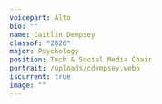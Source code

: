 ```yaml
---
voicepart: Alto
bio: ""
name: Caitlin Dempsey
classof: "2026"
major: Psychology
position: Tech & Social Media Chair
portrait: /uploads/cdempsey.webp
iscurrent: true
image: ""
---
```

